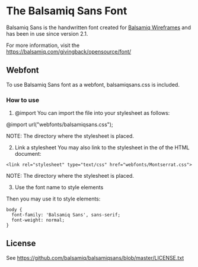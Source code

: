# The Balsamiq Sans Font

Balsamiq Sans is the handwritten font created for [Balsamiq Wireframes](https://balsamiq.com/wireframes/) and has been in use since version 2.1.

For more information, visit the  https://balsamiq.com/givingback/opensource/font/

## Webfont
To use Balsamiq Sans font as a webfont, balsamiqsans.css is included.

### How to use
1. @import
You can import the file into your stylesheet as follows:

@import url("webfonts/balsamiqsans.css");

NOTE: The directory where the stylesheet is placed.

2. Link a stylesheet
You may also link to the stylesheet in the <head> of the HTML document:

```
<link rel="stylesheet" type="text/css" href="webfonts/Montserrat.css">
```

NOTE: The directory where the stylesheet is placed.

3. Use the font name to style elements

Then you may use it to style elements:

```
body {
  font-family: 'Balsamiq Sans', sans-serif;
  font-weight: normal;
}
```

## License

See https://github.com/balsamiq/balsamiqsans/blob/master/LICENSE.txt
